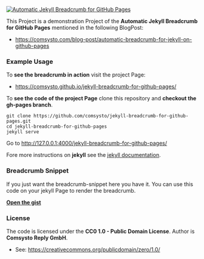 [![Automatic Jekyll Breadcrumb for GitHub Pages](https://comsysto.github.io/jekyll-breadcrumb-for-github-pages/img/breadcrumb-banner.png)](https://comsysto.com/blog-post/automatic-breadcrumb-for-jekyll-on-github-pages)

This Project is a demonstration Project of the **Automatic Jekyll Breadcrumb for GitHub Pages** mentioned in the following BlogPost:
  - https://comsysto.com/blog-post/automatic-breadcrumb-for-jekyll-on-github-pages

### Example Usage

To **see the breadcrumb in action** visit the project Page:
  - https://comsysto.github.io/jekyll-breadcrumb-for-github-pages/

To **see the code of the project Page** clone this repository and **checkout the gh-pages branch**.

```
git clone https://github.com/comsysto/jekyll-breadcrumb-for-github-pages.git
cd jekyll-breadcrumb-for-github-pages
jekyll serve
```
Go to http://127.0.0.1:4000/jekyll-breadcrumb-for-github-pages/

Fore more instructions on **jekyll** see the [jekyll documentation](http://jekyllrb.com/).

### Breadcrumb Snippet

If you just want the breadcrumb-snippet here you have it.
You can use this code on your jekyll Page to render the breadcrumb.

**[Open the gist](https://gist.github.com/csgruenebe/8f7beef9858c1b8625d6)**

### License

The code is licensed under the **CC0 1.0 - Public Domain License**. Author is **Comsysto Reply GmbH**.
  - See: https://creativecommons.org/publicdomain/zero/1.0/



